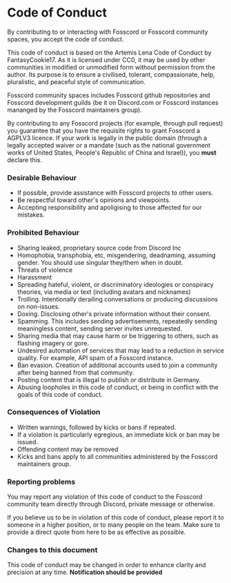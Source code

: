 # Code of Conduct

By contributing to or interacting with Fosscord or Fosscord community spaces, you accept the code of conduct.

This code of conduct is based on the Artemis Lena Code of Conduct by FantasyCookie17. As it is licensed under CC0, it may be used by other communities in modified or unmodified form without permission from the author. Its purpose is to ensure a civilised, tolerant, compassionate, help, pluralistic, and peaceful style of communication.

Fosscord community spaces includes Fosscord github repositories and Fosscord development guilds (be it on Discord.com or Fosscord instances mananged by the Fosscord maintainers group).

By contributing to any Fosscord projects (for example, through pull request) you guarantee that you have the requisite rights to grant Fosscord a AGPLV3 licence. If your work is legally in the public domain (through a legally accepted waiver or a mandate (such as the national government works of United States, People's Republic of China and Israel)), you **must** declare this.

### Desirable Behaviour

-   If possible, provide assistance with Fosscord projects to other users.
-   Be respectful toward other's opinions and viewpoints.
-   Accepting responsibility and apoligising to those affected for our mistakes.

### Prohibited Behaviour

-   Sharing leaked, proprietary source code from Discord Inc
-   Homophobia, transphobia, etc, misgendering, deadnaming, assuming gender. You should use singular they/them when in doubt.
-   Threats of violence
-   Harassment
-   Spreading hateful, violent, or discriminatory ideologies or conspiracy theories, via media or text (including avatars and nicknames)
-   Trolling. Intentionally derailing conversations or producing discussions on non-issues.
-   Doxing. Disclosing other's private information without their consent.
-   Spamming. This includes sending advertisements, repeatedly sending meaningless content, sending server invites unrequested.
-   Sharing media that may cause harm or be triggering to others, such as flashing imagery or gore.
-   Undesired automation of services that may lead to a reduction in service quality. For example, API spam of a Fosscord instance.
-   Ban evasion. Creation of additional accounts used to join a community after being banned from that community.
-   Posting content that is illegal to publish or distribute in Germany.
-   Abusing loopholes in this code of conduct, or being in conflict with the goals of this code of conduct.

### Consequences of Violation

-   Written warnings, followed by kicks or bans if repeated.
-   If a violation is particularly egregious, an immediate kick or ban may be issued.
-   Offending content may be removed
-   Kicks and bans apply to all communities administered by the Fosscord maintainers group.

### Reporting problems

You may report any violation of this code of conduct to the Fosscord community team directly through Discord, private message or otherwise.

If you believe us to be in violation of this code of conduct, please report it to someone in a higher position, or to many people on the team. Make sure to provide a direct quote from here to be as effective as possible.

### Changes to this document

This code of conduct may be changed in order to enhance clarity and precision at any time. **Notification should be provided**

